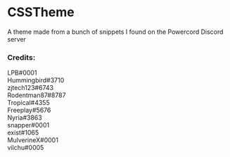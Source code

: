 # CSSTheme
A theme made from a bunch of snippets I found on the Powercord Discord server

### Credits:
LPB#0001<br>
Hummingbird#3710<br>
zjtech123#6743<br>
Rodentman87#8787<br>
Tropical#4355<br>
Freeplay#5676<br>
Nyria#3863<br>
snapper#0001<br>
exist#1065<br>
MulverineX#0001<br>
vilchu#0005